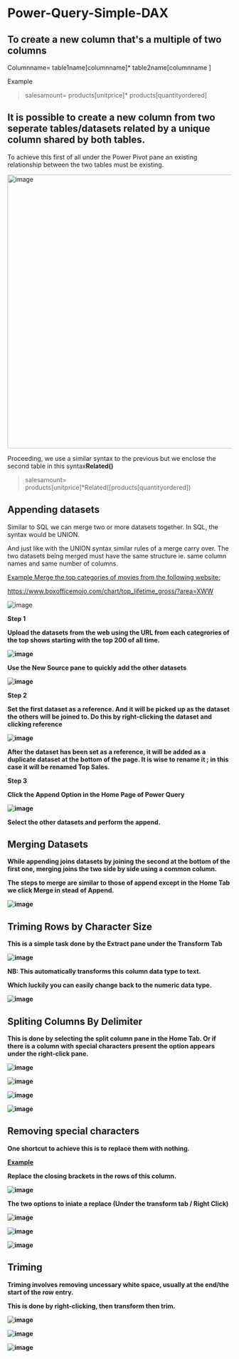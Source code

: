 # Power-Query-Simple-DAX

## To create a new column that's a multiple of two columns

Columnname= table1name[columnname]* table2name[columnname ] 

Example
> salesamount= products[unitprice]* products[quantityordered]


## It is possible to create a new column from two seperate tables/datasets related by a unique column shared by both tables.

To achieve this first of all under the Power Pivot pane an existing relationship between the two tables must be existing.

<img width="615" alt="image" src="https://github.com/user-attachments/assets/376fd175-1362-4a25-9407-decf8a9d4d5d" />

Proceeding, we use a similar syntax to the previous but we enclose the second table in this syntax**Related()**

>salesamount= products[unitprice]*Related([products[quantityordered])


## Appending datasets 

Similar to SQL we can merge two or more datasets together. In SQL, the syntax would be UNION.

And just like with the UNION syntax similar rules of a merge carry over. The two datasets being merged must have the same structure ie. same column names and same number of columns.

<ins>Example
Merge the top categories of movies from the following website: 

https://www.boxofficemojo.com/chart/top_lifetime_gross/?area=XWW

![image](https://github.com/user-attachments/assets/32cfc165-3a76-42ee-ac5e-d4f2bc2be960)

<b> Step 1 

Upload the datasets from the web using the URL from each categrories of the top shows starting with the top 200 of all time.

![image](https://github.com/user-attachments/assets/5c5f4f17-ad54-4111-9d05-2c7fda5b9d5a)

Use the New Source pane to quickly add the other datasets

![image](https://github.com/user-attachments/assets/478735b4-0d9f-4cde-af93-02bf818349f2)

<b> Step 2 

Set the first dataset as a reference. And it will be picked up as the dataset the others will be joined to.
Do this by right-clicking the dataset and clicking reference 

![image](https://github.com/user-attachments/assets/43649e8b-df82-40cd-a928-133f724b3786)

After the dataset has been set as a reference, it will be added as a duplicate dataset at the bottom of the page. It is wise to rename it ; in this case it will be renamed Top Sales.

<b> Step 3 

Click the Append Option in the Home Page of Power Query

![image](https://github.com/user-attachments/assets/8b9124c6-398c-4e81-9c9a-65eb32faa193)

Select the other datasets and perform the append.

## Merging Datasets
While appending joins datasets by joining the second at the bottom of the first one, merging joins the two side by side using a common column. 

The steps to merge are similar to those of append except in the Home Tab we click Merge in stead of Append.

![image](https://github.com/user-attachments/assets/81579a89-2379-45ec-b85d-1beb3755f1d4)

## Triming Rows by Character Size 
This is a simple task done by the Extract pane under the Transform Tab 

![image](https://github.com/user-attachments/assets/48377c3a-c2d4-4c70-821d-82a9a7eef97c)

NB: This automatically transforms this column data type to text.

Which luckily you can easily change back to the numeric data type.

![image](https://github.com/user-attachments/assets/21e4a691-4abc-4218-be37-4df967b4baf6)


## Spliting Columns By Delimiter
This is done by selecting the split column pane in the Home Tab. Or if there is a column with special characters present the option appears under the right-click pane.

![image](https://github.com/user-attachments/assets/9650e864-b866-44bf-9040-0c0ba4a99676)

![image](https://github.com/user-attachments/assets/4fad9daf-4112-4b74-b3f4-b274d41a5dcf)

![image](https://github.com/user-attachments/assets/5d9e9fdd-2d29-411f-9f4f-244a21484fb1)


![image](https://github.com/user-attachments/assets/312d6c0d-03e8-429c-8666-125813c17b89)


## Removing special characters

One shortcut to achieve this is to replace them with nothing.

<ins>Example

Replace the closing brackets in the rows of this column.

![image](https://github.com/user-attachments/assets/061a9a2a-ec43-4f76-8a39-8670f4014de7)

The two options to iniate a replace (Under the transform tab / Right Click)

![image](https://github.com/user-attachments/assets/37a02c09-7ead-4496-bc4f-746ac7a31916)

![image](https://github.com/user-attachments/assets/277ef3e0-4260-41db-b23f-c7224d01fcee)

![image](https://github.com/user-attachments/assets/80a0d552-2d9a-4fd7-bb26-a4ae2f1ede50)


## Triming 

Triming involves removing uncessary white space, usually at the end/the start of the row entry.

This is done by right-clicking, then transform then trim. 

![image](https://github.com/user-attachments/assets/68153ff1-5441-45cc-b2ec-a141bc4c4c3f)

![image](https://github.com/user-attachments/assets/8a44940c-8a2f-4c78-9848-e976fbe43663)

![image](https://github.com/user-attachments/assets/d04599e6-f3c7-46ba-bdc2-3189aa68a1ea)

